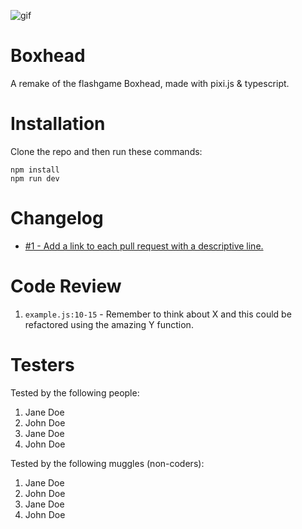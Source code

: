 ![gif](https://c.tenor.com/v1Aa0wigtKQAAAAd/boxhead.gif)

# Boxhead

A remake of the flashgame Boxhead, made with pixi.js & typescript.

# Installation

Clone the repo and then run these commands:
```
npm install
npm run dev
```

# Changelog

-   [#1 - Add a link to each pull request with a descriptive line.](#1)

# Code Review

1. `example.js:10-15` - Remember to think about X and this could be refactored using the amazing Y function.

# Testers

Tested by the following people:

1. Jane Doe
2. John Doe
3. Jane Doe
4. John Doe

Tested by the following muggles (non-coders):

1. Jane Doe
2. John Doe
3. Jane Doe
4. John Doe
